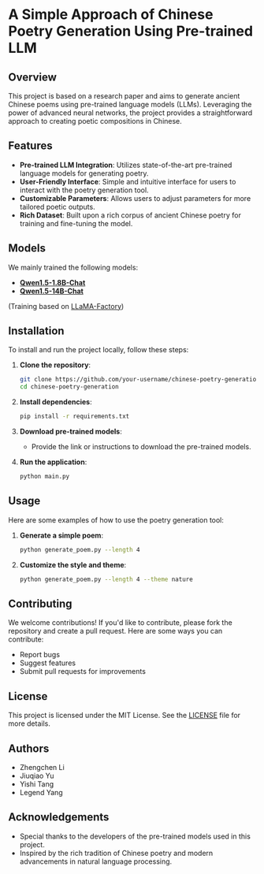 # A Simple Approach of Chinese Poetry Generation Using Pre-trained LLM

## Overview
This project is based on a research paper and aims to generate ancient Chinese poems using pre-trained language models (LLMs). Leveraging the power of advanced neural networks, the project provides a straightforward approach to creating poetic compositions in Chinese.

## Features
- **Pre-trained LLM Integration**: Utilizes state-of-the-art pre-trained language models for generating poetry.
- **User-Friendly Interface**: Simple and intuitive interface for users to interact with the poetry generation tool.
- **Customizable Parameters**: Allows users to adjust parameters for more tailored poetic outputs.
- **Rich Dataset**: Built upon a rich corpus of ancient Chinese poetry for training and fine-tuning the model.

## Models
We mainly trained the following models:
- [**Qwen1.5-1.8B-Chat**](https://huggingface.co/Qwen/Qwen1.5-14B-Chat)
- [**Qwen1.5-14B-Chat**](https://huggingface.co/Qwen/Qwen1.5-14B-Chat)

(Training based on [LLaMA-Factory](https://github.com/hiyouga/LLaMA-Factory))

## Installation
To install and run the project locally, follow these steps:

1. **Clone the repository**:
    ```bash
    git clone https://github.com/your-username/chinese-poetry-generation.git
    cd chinese-poetry-generation
    ```

2. **Install dependencies**:
    ```bash
    pip install -r requirements.txt
    ```

3. **Download pre-trained models**:
    - Provide the link or instructions to download the pre-trained models.

4. **Run the application**:
    ```bash
    python main.py
    ```

## Usage
Here are some examples of how to use the poetry generation tool:

1. **Generate a simple poem**:
    ```bash
    python generate_poem.py --length 4
    ```

2. **Customize the style and theme**:
    ```bash
    python generate_poem.py --length 4 --theme nature
    ```

## Contributing
We welcome contributions! If you'd like to contribute, please fork the repository and create a pull request. Here are some ways you can contribute:
- Report bugs
- Suggest features
- Submit pull requests for improvements

## License
This project is licensed under the MIT License. See the [LICENSE](LICENSE) file for more details.

## Authors
- Zhengchen Li
- Jiuqiao Yu
- Yishi Tang
- Legend Yang

## Acknowledgements
- Special thanks to the developers of the pre-trained models used in this project.
- Inspired by the rich tradition of Chinese poetry and modern advancements in natural language processing.
